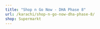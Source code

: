 ```yaml
---
title: "Shop n Go Now - DHA Phase 8"
url: /karachi/shop-n-go-now-dha-phase-8/
shop: Supermarkt
---
```

